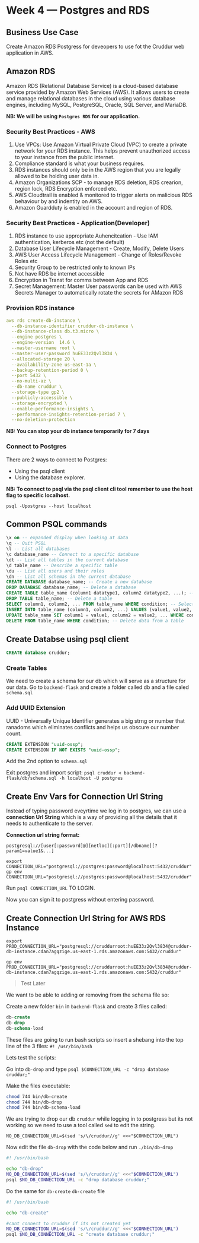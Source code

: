 # Week 4 — Postgres and RDS

## Business Use Case
Create Amazon RDS Postgress for deveopers to use fot the Cruddur web application in AWS.

## Amazon RDS
Amazon RDS (Relational Database Service) is a cloud-based database service provided by Amazon Web Services (AWS). It allows users to create and manage relational databases in the cloud using various database engines, including MySQL, PostgreSQL, Oracle, SQL Server, and MariaDB.

**NB: We will be using `Postgres RDS` for our application.**

### Security Best Practices - AWS
1. Use VPCs: Use Amazon Virtual Private Cloud (VPC) to create a private network for your RDS instance. This helps prevent unauthorized access to your instance from the public internet.
2. Compliance standard is what your business requires.
3. RDS instances should only be in the AWS  region that you are legally allowed to be holding user data in.
4. Amazon Organizations SCP - to manage RDS deletion, RDS crearion, region lock, RDS Encryption enforced etc.
5. AWS Cloudtrail is enabled & monitored to trigger alerts on malicious RDS behaviour by and indentity on AWS.
6. Amazon Guardduty is enabled in the account and region of RDS.

### Security Best Practices - Application(Developer)
1. RDS instance to use appropriate Auhencitcation - Use IAM authentication, kerberos etc (not the default)
2. Database User Lifecycle Management - Create, Modify, Delete Users
3. AWS User Access Lifecycle Management - Change of Roles/Revoke Roles etc
4. Security Group to be restricted only to known IPs
5. Not have RDS be internet accessible
6. Encryption in Transt for comms between App and RDS
7. Secret Management: Master User passwords can be used with AWS Secrets Manager to automatically rotate the secrets for AMazon RDS

### Provision RDS instance
```yml
aws rds create-db-instance \
  --db-instance-identifier cruddur-db-instance \
  --db-instance-class db.t3.micro \
  --engine postgres \
  --engine-version  14.6 \
  --master-username root \
  --master-user-password huEE33z2Qvl3834 \
  --allocated-storage 20 \
  --availability-zone us-east-1a \
  --backup-retention-period 0 \
  --port 5432 \
  --no-multi-az \
  --db-name cruddur \
  --storage-type gp2 \
  --publicly-accessible \
  --storage-encrypted \
  --enable-performance-insights \
  --performance-insights-retention-period 7 \
  --no-deletion-protection
  ```
  
  **NB: You can stop your db instance temporarily for 7 days**
  
  ### Connect to Postgres
  There are 2 ways to connect to Postgres:
  - Using the psql client
  - Using the database explorer.
 
**NB: To connect to psql via the psql client cli tool remember to use the host flag to specific localhost.**

`psql -Upostgres --host localhost`

## Common PSQL commands
```sql
\x on -- expanded display when looking at data
\q -- Quit PSQL
\l -- List all databases
\c database_name -- Connect to a specific database
\dt -- List all tables in the current database
\d table_name -- Describe a specific table
\du -- List all users and their roles
\dn -- List all schemas in the current database
CREATE DATABASE database_name; -- Create a new database
DROP DATABASE database_name; -- Delete a database
CREATE TABLE table_name (column1 datatype1, column2 datatype2, ...); -- Create a new table
DROP TABLE table_name; -- Delete a table
SELECT column1, column2, ... FROM table_name WHERE condition; -- Select data from a table
INSERT INTO table_name (column1, column2, ...) VALUES (value1, value2, ...); -- Insert data into a table
UPDATE table_name SET column1 = value1, column2 = value2, ... WHERE condition; -- Update data in a table
DELETE FROM table_name WHERE condition; -- Delete data from a table
```

## Create Databse using psql client
```sql
CREATE database cruddur;
```
### Create Tables
We need to create a schema for our db which will serve as a structure for our data.
Go to `backend-flask` and create a folder called db and a file caled `schema.sql`

### Add UUID Extension
UUID - Universally Unique Identifier generates a big strng or number that ranadoms which eliminates conflicts and helps us obscure our number count.
```sql
CREATE EXTENSION "uuid-ossp";
CREATE EXTENSION IF NOT EXISTS "uuid-ossp";
```
Add the 2nd option to `schema.sql`

Exit postgres and import script:
`psql cruddur < backend-flask/db/schema.sql -h localhost -U postgres`

## Create Env Vars for Connection Url String
Instead of typing password eveyrtime we log in to postgres, we can use a **connection Url String** which is a way of providing all the details that it needs to authenticate to the server.

**Connection url string format:**

`postgresql://[user[:password]@][netloc][:port][/dbname][?param1=value1&...]`

```var
export CONNECTION_URL="postgresql://postgres:password@localhost:5432/cruddur"
gp env CONNECTION_URL="postgresql://postgres:password@localhost:5432/cruddur"
```
Run `psql CONNECTION_URL` TO LOGIN.

Now you can sign it to postgress without entering password.

## Create Connection Url String for AWS RDS Instance

`export PROD_CONNECTION_URL="postgresql://cruddurroot:huEE33z2Qvl3834@cruddur-db-instance.cdan7agqzige.us-east-1.rds.amazonaws.com:5432/cruddur"`

`gp env PROD_CONNECTION_URL="postgresql://cruddurroot:huEE33z2Qvl3834@cruddur-db-instance.cdan7agqzige.us-east-1.rds.amazonaws.com:5432/cruddur"`
> Test Later

We want to be able to adding or removing from the schema file so:

Create a new folder `bin` in `backend-flask` and create 3 files called:
```sql
db-create
db-drop
db-schema-load
```
These files are going to run bash scripts so insert a shebang into the top line of the 3 files:
`#! /usr/bin/bash`

Lets test the scripts:

Go into `db-drop` and type `psql $CONNECTION_URL -c "drop database cruddur;"`

Make the files executable:
```bash
chmod 744 bin/db-create
chmod 744 bin/db-drop
chmod 744 bin/db-schema-load
```

We are trying to drop our db `cruddur` while logging in to postgress but its not working so we need to use a tool called `sed` to edit the string.

`NO_DB_CONNECTION_URL=$(sed 's/\/cruddur//g' <<<"$CONNECTION_URL")`

Now edit the file `db-drop` with the code below and run `./bin/db-drop`
```sh
#! /usr/bin/bash

echo "db-drop"
NO_DB_CONNECTION_URL=$(sed 's/\/cruddur//g' <<<"$CONNECTION_URL")
psql $NO_DB_CONNECTION_URL -c "drop database cruddur;"
```

Do the same for `db-create`
`db-create` file
```sh
#! /usr/bin/bash

echo "db-create"

#cant connect to cruddur if its not created yet
NO_DB_CONNECTION_URL=$(sed 's/\/cruddur//g' <<<"$CONNECTION_URL")
psql $NO_DB_CONNECTION_URL -c "create database cruddur;"
```


